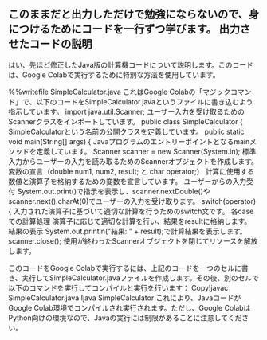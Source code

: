 このままだと出力しただけで勉強にならないので、身につけるためにコードを一行ずつ学びます。
出力させたコードの説明
---------------------------------
はい、先ほど修正したJava版の計算機コードについて説明します。このコードは、Google Colabで実行するために特別な方法を使用しています。

%%writefile SimpleCalculator.java
これはGoogle Colabの「マジックコマンド」で、以下のコードをSimpleCalculator.javaというファイルに書き込むよう指示しています。
import java.util.Scanner;
ユーザー入力を受け取るためのScannerクラスをインポートしています。
public class SimpleCalculator {
SimpleCalculatorという名前の公開クラスを定義しています。
public static void main(String[] args) {
Javaプログラムのエントリーポイントとなるmainメソッドを定義しています。
Scanner scanner = new Scanner(System.in);
標準入力からユーザーの入力を読み取るためのScannerオブジェクトを作成します。
変数の宣言（double num1, num2, result; と char operator;）
計算に使用する数値と演算子を格納するための変数を宣言しています。
ユーザーからの入力受付
System.out.print()で指示を表示し、scanner.nextDouble()やscanner.next().charAt(0)でユーザーの入力を受け取ります。
switch(operator) {
入力された演算子に基づいて適切な計算を行うためのswitch文です。
各caseでの計算処理
演算子に応じて適切な計算を行い、結果をresultに格納します。
結果の表示
System.out.println("結果: " + result);で計算結果を表示します。
scanner.close();
使用が終わったScannerオブジェクトを閉じてリソースを解放します。

このコードをGoogle Colabで実行するには、上記のコードを一つのセルに書き、実行してSimpleCalculator.javaファイルを作成します。その後、別のセルで以下のコマンドを実行してコンパイルと実行を行います：
Copy!javac SimpleCalculator.java
!java SimpleCalculator
これにより、JavaコードがGoogle Colab環境でコンパイルされ実行されます。ただし、Google ColabはPython向けの環境なので、Javaの実行には制限があることに注意してください。
